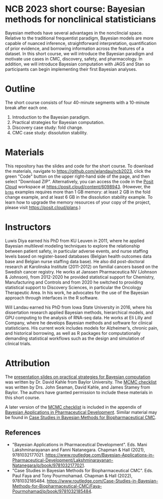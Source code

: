 # NCB 2023 short course: Bayesian methods for nonclinical statisticians

Bayesian methods have several advantages in the nonclincial space. Relative to the traditional frequentist paradigm, Bayesian models are more capable of nuanced inference, straightforward interpretation, quantification of prior evidence, and borrowing information across the features of a dataset. In this short course, we will introduce the Bayesian paradigm and motivate use cases in CMC, discovery, safety, and pharmacology. In addition, we will introduce Bayesian computation with JAGS and Stan so participants can begin implementing their first Bayesian analyses.

# Outline

The short course consists of four 40-minute segments with a 10-minute break after each one.

1. Introduction to the Bayesian paradigm.
2. Practical strategies for Bayesian computation.
3. Discovery case study: fold change.
4. CMC case study: dissolution stability.

# Materials

This repository has the slides and code for the short course. To download the materials, navigate to <https://github.com/wlandau/ncb2023>, click the green "Code" button on the upper right-hand side of the page, and then select "Download ZIP". Alternatively, you can access the code in the [Posit Cloud](https://posit.cloud) workspace at <https://posit.cloud/content/6098943>. (However, the [`brms`](https://paul-buerkner.github.io/brms/) examples requires more than 1 GB memory: at least 2 GB in the fold change example, and at least 6 GB in the dissolution stability example. To learn how to upgrade the memory resources of your copy of the project, please visit <https://posit.cloud/plans>.)

# Instructors

Luwis Diya earned his PhD from KU Leuven in 2011, where he applied Bayesian multilevel modeling techniques to explore the relationship between patient safety, in particular adverse events, and nurse staffing levels based on register-based databases (Belgian health outcomes data base and Belgian nurse staffing data base). He also did post-doctoral research at Karolinska Institute (2011-2012) on familial cancers based on the Swedish cancer registry. He works at Janssen Pharmaceutica NV (Johnson & Johnson), from 2012-2020 he provided statistical support for Chemistry, Manufacturing and Controls and from 2020 he switched to providing statistical support to Discovery Sciences, in particular the Oncology Therapeutic Area. In his work, he advocates for the use of the Bayesian approach through interfaces in the R software.   

Will Landau earned his PhD from Iowa State University in 2016, where his dissertation research applied Bayesian methods, hierarchical models, and GPU computing to the analysis of RNA-seq data. He works at Eli Lilly and Company, where he develops Bayesian methods and software for clinical statisticians. His current work includes models for Alzheimer’s, chronic pain, and historical borrowing, as well as R packages for computationally demanding statistical workflows such as the design and simulation of clinical trials.

# Attribution

The [presentation slides on practical strategies for Bayesian computation](https://github.com/wlandau/ncb2023/blob/main/2-computation/slides.pdf) was written by Dr. David Kahle from Baylor University. The [MCMC checklist](https://github.com/wlandau/ncb2023/blob/main/2-computation/mcmc_checklist.pdf) was written by Drs. John Seaman, David Kahle, and James Stamey from Baylor. The authors have granted permission to include these materials in this short course.

A later version of the [MCMC checklist](https://github.com/wlandau/ncb2023/blob/main/2-computation/mcmc_checklist.pdf) is included in the appendix of [Bayesian Applications in Pharmaceutical Development](https://www.routledge.com/Bayesian-Applications-in-Pharmaceutical-Development/Lakshminarayanan-Natanegara/p/book/9781032177021). Similar material may be found in [Case Studies in Bayesian Methods for Biopharmaceutical CMC](https://www.routledge.com/Case-Studies-in-Bayesian-Methods-for-Biopharmaceutical-CMC/Faya-Pourmohamad/p/book/9781032185484).

## References

* "Bayesian Applications in Pharmaceutical Development". Eds. Mani Lakshminarayanan and Fanni Natanegara. Chapman & Hall (2021), 
9781032177021. <https://www.routledge.com/Bayesian-Applications-in-Pharmaceutical-Development/Lakshminarayanan-Natanegara/p/book/9781032177021>.
* "Case Studies in Bayesian Methods for Biopharmaceutical CMC". Eds. Paul Faya and Tony Pourmohamad. Chapman & Hall (2022), 9781032185484. <https://www.routledge.com/Case-Studies-in-Bayesian-Methods-for-Biopharmaceutical-CMC/Faya-Pourmohamad/p/book/9781032185484>.
